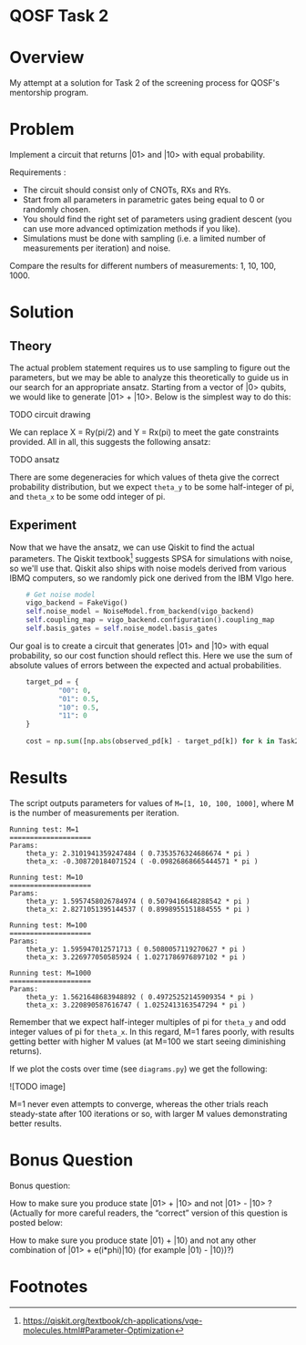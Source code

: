 
QOSF Task 2
===============

# Overview

My attempt at a solution for Task 2 of the screening process for QOSF's mentorship program.

# Problem

Implement a circuit that returns |01> and |10> with equal probability.

Requirements :
- The circuit should consist only of CNOTs, RXs and RYs.
- Start from all parameters in parametric gates being equal to 0 or randomly chosen.
- You should find the right set of parameters using gradient descent (you can use more
advanced optimization methods if you like).
- Simulations must be done with sampling (i.e. a limited number of measurements per
iteration) and noise.

Compare the results for different numbers of measurements: 1, 10, 100, 1000.

# Solution

## Theory

The actual problem statement requires us to use sampling to figure out the parameters, but we may be able to analyze this theoretically to guide us in our search for an appropriate ansatz.  Starting from a vector of |0> qubits, we would like to generate |01> + |10>.  Below is the simplest way to do this:

TODO circuit drawing

We can replace X = Ry(pi/2) and Y = Rx(pi) to meet the gate constraints provided.  All in all, this suggests the following ansatz:

TODO ansatz

There are some degeneracies for which values of theta give the correct probability distribution, but we expect `theta_y` to be some half-integer of pi, and `theta_x` to be some odd integer of pi.

## Experiment

Now that we have the ansatz, we can use Qiskit to find the actual parameters.  The Qiskit textbook[^qiskit-spsa] suggests SPSA for simulations with noise, so we'll use that.  Qiskit also ships with noise models derived from various IBMQ computers, so we randomly pick one derived from the IBM VIgo here.

```py
    # Get noise model
    vigo_backend = FakeVigo()
    self.noise_model = NoiseModel.from_backend(vigo_backend)
    self.coupling_map = vigo_backend.configuration().coupling_map
    self.basis_gates = self.noise_model.basis_gates
```

Our goal is to create a circuit that generates |01> and |10> with equal probability, so our cost function should reflect this.  Here we use the sum of absolute values of errors between the expected and actual probabilities.

```py
    target_pd = {
            "00": 0,
            "01": 0.5,
            "10": 0.5,
            "11": 0
    }
    
    cost = np.sum([np.abs(observed_pd[k] - target_pd[k]) for k in Task2.POSSIBLE_OUTCOMES])
```

# Results

The script outputs parameters for values of `M=[1, 10, 100, 1000]`, where M is the number of measurements per iteration.

```
Running test: M=1
====================
Params:
    theta_y: 2.3101941359247484 ( 0.7353576324686674 * pi )
    theta_x: -0.308720184071524 ( -0.09826868665444571 * pi )

Running test: M=10
====================
Params:
    theta_y: 1.5957458026784974 ( 0.5079416648288542 * pi )
    theta_x: 2.8271051395144537 ( 0.8998955151884555 * pi )

Running test: M=100
====================
Params:
    theta_y: 1.595947012571713 ( 0.5080057119270627 * pi )
    theta_x: 3.226977050585924 ( 1.0271786976897102 * pi )

Running test: M=1000
====================
Params:
    theta_y: 1.5621648683948892 ( 0.49725252145909354 * pi )
    theta_x: 3.220890587616747 ( 1.0252413163547294 * pi )
```

Remember that we expect half-integer multiples of pi for `theta_y` and odd integer values of pi for `theta_x`.  In this regard, M=1 fares poorly, with results getting better with higher M values (at M=100 we start seeing diminishing returns).

If we plot the costs over time (see `diagrams.py`) we get the following:

![TODO image]

M=1 never even attempts to converge, whereas the other trials reach steady-state after 100 iterations or so, with larger M values demonstrating better results.

# Bonus Question

Bonus question:

How to make sure you produce state |01> + |10> and not |01> - |10> ?
(Actually for more careful readers, the “correct” version of this question is posted below:

How to make sure you produce state |01⟩ + |10⟩ and not any other combination of |01> + e(i*phi)|10⟩ (for example |01⟩ - |10⟩)?)

# Footnotes

[^qiskit-spsa]: <https://qiskit.org/textbook/ch-applications/vqe-molecules.html#Parameter-Optimization>

